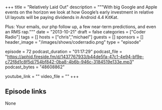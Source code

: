 +++
title = "Relatively Laid Out"
description = """With big Google and Apple events on the horizon we look at how Google’s early investment in relative UI layouts will be paying dividends in Android 4.4 KitKat.

Plus: Your emails, our php follow up, a few near-term predictions, and even an RMS rap."""
date = "2013-10-21"
draft = false
categories = ["Coder Radio"]
tags = []
hosts = ["chris","michael"]
guests = []
sponsors = []
header_image = "/images/shows/coderradio.png"
type = "episode"

episode = 72
podcast_duration = "01:17:29"
podcast_file = "https://aphid.fireside.fm/d/1437767933/b44de5fa-47c1-4e94-bf9e-c72f8d1c8f5d/754bf842-0ba8-4b6b-946c-3184519e133e.mp3"
podcast_bytes = "48608862"

youtube_link = ""
video_file = ""
+++

## Episode links

None


